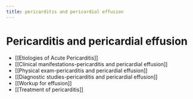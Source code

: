 ```yaml
---
title: pericarditis and pericardial effusion
---
```


# Pericarditis and pericardial effusion

- [[Etiologies of Acute Pericarditis]]
- [[Clinical manifestations-pericarditis and pericardial effusion]]
- [[Physical exam-pericarditis and pericardial effusion]]
- [[Diagnostic studies-pericarditis and pericardial effusion]]
- [[Workup for effusion]]
- [[Treatment of pericarditis]]
